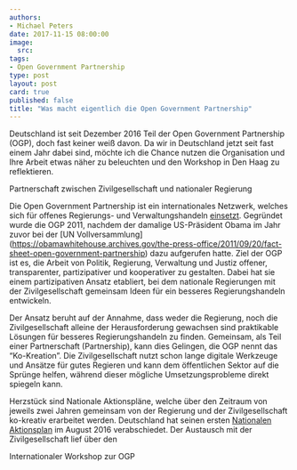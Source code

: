 ```yaml
---
authors: 
- Michael Peters
date: 2017-11-15 08:00:00
image:
  src: 
tags:
- Open Government Partnership
type: post
layout: post
card: true
published: false
title: "Was macht eigentlich die Open Government Partnership" 
---
```



Deutschland ist seit Dezember 2016 Teil der Open Government Partnership (OGP), doch fast keiner weiß davon. Da wir in Deutschland jetzt seit fast einem Jahr dabei sind, möchte ich die Chance nutzen die Organisation und Ihre Arbeit etwas näher zu beleuchten und den Workshop in Den Haag zu reflektieren. 

Partnerschaft zwischen Zivilgesellschaft und nationaler Regierung

Die Open Government Partnership ist ein internationales Netzwerk, welches sich für offenes Regierungs- und Verwaltungshandeln [einsetzt](https://www.opengovpartnership.org/open-government-declaration). Gegründet wurde die OGP 2011, nachdem der damalige US-Präsident Obama im Jahr zuvor bei der [UN Vollversammlung]  (https://obamawhitehouse.archives.gov/the-press-office/2011/09/20/fact-sheet-open-government-partnership) dazu aufgerufen hatte. Ziel der OGP ist es, die Arbeit von Politik, Regierung, Verwaltung und Justiz offener, transparenter, partizipativer und kooperativer zu gestalten. Dabei hat sie einem partizipativen Ansatz etabliert, bei dem nationale Regierungen mit der Zivilgesellschaft gemeinsam Ideen für ein besseres Regierungshandeln entwickeln. 

Der Ansatz beruht auf der Annahme, dass weder die Regierung, noch die Zivilgesellschaft alleine der Herausforderung gewachsen sind praktikable Lösungen für besseres Regierungshandeln zu finden. Gemeinsam, als Teil einer Partnerschaft (Partnership), kann dies Gelingen, die OGP nennt das “Ko-Kreation”. Die Zivilgesellschaft nutzt schon lange digitale Werkzeuge und Ansätze für gutes Regieren und kann dem öffentlichen Sektor auf die Sprünge helfen, während dieser mögliche Umsetzungsprobleme direkt spiegeln kann. 

Herzstück sind Nationale Aktionspläne, welche über den Zeitraum von jeweils zwei Jahren gemeinsam von der Regierung und der Zivilgesellschaft ko-kreativ erarbeitet werden. Deutschland hat seinen ersten [Nationalen Aktionsplan](https://www.bmi.bund.de/SharedDocs/pressemitteilungen/DE/2017/08/ogp-aktionsplan.html) im August 2016 verabschiedet. Der Austausch mit der Zivilgesellschaft lief über den

Internationaler Workshop zur OGP
